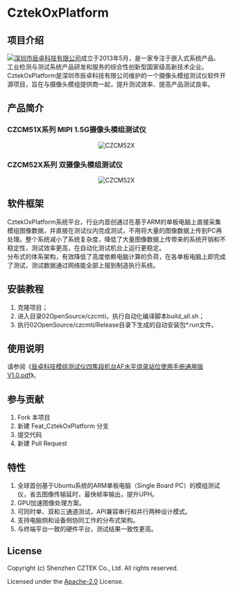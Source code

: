 # CztekOxPlatform

## 项目介绍

[![深圳市辰卓科技有限公司](http://www.cztek.cn/image/cztek_logo_1.png)](http://www.cztek.cn)成立于2013年5月，是一家专注于嵌入式系统产品、工业检测与测试系统产品研发和服务的综合性创新型国家级高新技术企业。<br>
CztekOxPlatform是深圳市辰卓科技有限公司维护的一个摄像头模组测试仪软件开源项目，旨在与摄像头模组提供商一起，提升测试效率、提高产品测试良率。

## 产品简介

### CZCM51X系列 MIPI 1.5G摄像头模组测试仪
<p align="center">
  <img alt="CZCM52X" src="http://www.cztek.cn/product/CZCM517/CZCM517a.png">  
</p>

### CZCM52X系列 双摄像头模组测试仪
<p align="center">
  <img alt="CZCM52X" src="http://www.cztek.cn/product/CZCM527/CZCM527a.png">
</p>


## 软件框架

CztekOxPlatform系统平台，行业内首创通过在基于ARM的单板电脑上直接采集模组图像数据，并直接在测试仪内完成测试，不用将大量的图像数据上传到PC再处理。整个系统减小了系统复杂度，降低了大量图像数据上传带来的系统开销和不稳定性，测试效率更高，在自动化测试机台上运行更稳定。<br>
分布式的体系架构，有效降低了高度依赖电脑计算的负荷，在各单板电脑上即完成了测试，测试数据通过网络能全部上报到制造执行系统。


## 安装教程

1. 克隆项目；
2. 进入目录02OpenSource/czcmti，执行自动化编译脚本build_all.sh；
3. 执行02OpenSource/czcmti/Release目录下生成的自动安装包*.run文件。

## 使用说明

请参阅《[辰卓科技模组测试仪四焦段机台AF水平烧录站位使用手册通用版V1.0.pdf](/02OpenSource/Doc/使用手册/辰卓科技模组测试仪四焦段机台AF水平烧录站位使用手册通用版V1.0.pdf)》。

## 参与贡献

1. Fork 本项目
2. 新建 Feat_CztekOxPlatform 分支
3. 提交代码
4. 新建 Pull Request


## 特性

1. 全球首创基于Ubuntu系统的ARM单板电脑（Single Board PC）的模组测试仪，省去图像传输延时，最快帧率输出，提升UPH。
2. GPU加速图像处理方案。
3. 可同时单、双和三通道测试，API兼容串行和并行两种设计模式。
4. 支持电脑侧和设备侧协同工作的分布式架构。
5. 与终端平台一致的硬件平台，测试结果一致性更高。

## License
Copyright (c) Shenzhen CZTEK Co., Ltd. All rights reserved.

Licensed under the [Apache-2.0](LICENSE) License.
